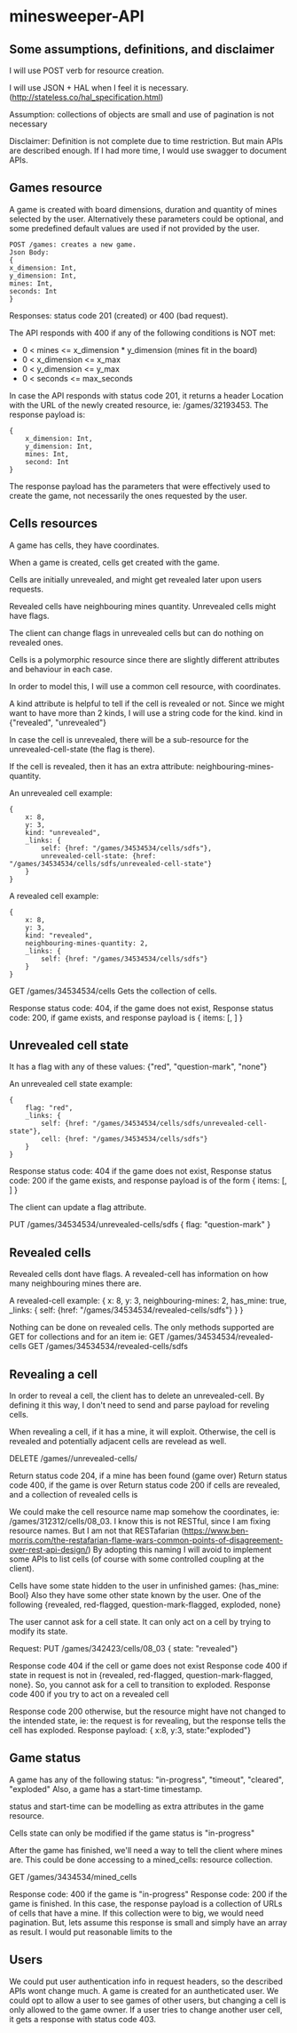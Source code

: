 # minesweeper-API

## Some assumptions, definitions, and disclaimer
 
I will use POST verb for resource creation.

I will use JSON + HAL when I feel it is necessary. (http://stateless.co/hal_specification.html)

Assumption: collections of objects are small and use of pagination is not necessary

Disclaimer: Definition is not complete due to time restriction. But main APIs are described enough. If I had more time, I would use swagger to document APIs.

## Games resource
A game is created with board dimensions, duration and quantity of mines selected by the user. Alternatively these parameters could be optional, and some predefined default values are used if not provided by the user.

    POST /games: creates a new game.
    Json Body:
    {
	x_dimension: Int,
	y_dimension: Int, 
	mines: Int,
	seconds: Int
    }

Responses: status code 201 (created) or 400 (bad request). 

The API responds with 400 if any of the following conditions is NOT met:
* 0 < mines <= x_dimension * y_dimension (mines fit in the board)
* 0 < x_dimension <= x_max
* 0 < y_dimension <= y_max
* 0 < seconds <= max_seconds

In case the API responds with status code 201, it returns a header Location with the URL of the newly created resource, ie: /games/32193453. The response payload is:

    {
        x_dimension: Int,
        y_dimension: Int, 
        mines: Int,
        second: Int
    }

The response payload has the parameters that were effectively used to create the game, not necessarily the ones requested by the user.

## Cells resources
A game has cells, they have coordinates.

When a game is created, cells get created with the game.


Cells are initially unrevealed, and might get revealed later upon users requests.

Revealed cells have neighbouring mines quantity. Unrevealed cells might have flags.

The client can change flags in unrevealed cells but can do nothing on revealed ones.


Cells is a polymorphic resource since there are slightly different attributes and behaviour in each case. 

In order to model this, I will use a common cell resource, with coordinates.

A kind attribute is helpful to tell if the cell is revealed or not. Since we might want to have more than 2 kinds, I will use a string code for the kind. kind in {"revealed", "unrevealed"}

In case the cell is unrevealed, there will be a sub-resource for the unrevealed-cell-state (the flag is there). 

If the cell is revealed, then it has an extra attribute: neighbouring-mines-quantity.

An unrevealed cell example:

    {
        x: 8, 
        y: 3, 
        kind: "unrevealed",
        _links: { 
            self: {href: "/games/34534534/cells/sdfs"},
            unrevealed-cell-state: {href: "/games/34534534/cells/sdfs/unrevealed-cell-state"}
        }
    }


A revealed cell example:


    {
        x: 8, 
        y: 3, 
        kind: "revealed",
        neighbouring-mines-quantity: 2,
        _links: { 
            self: {href: "/games/34534534/cells/sdfs"}
        }
    }


GET /games/34534534/cells
Gets the collection of cells.

Response status code: 404, if the game does not exist, 
Response status code: 200, if game exists, and response payload is
    { items: [<cell-object1>, <cell-object2>] }


## Unrevealed cell state
It has a flag with any of these values: {"red", "question-mark", "none"}

An unrevealed cell state example:

    {
        flag: "red",
        _links: { 
            self: {href: "/games/34534534/cells/sdfs/unrevealed-cell-state"},
            cell: {href: "/games/34534534/cells/sdfs"}
        }
    }

Response status code: 404 if the game does not exist, 
Response status code: 200 if the game exists, and response payload is of the form
{
  items: [<unrevelead-cell-object1>, <unrevelead-cell-object1>]
}
	
The client can update a flag attribute.

PUT /games/34534534/unrevealed-cells/sdfs
{ flag: "question-mark" }


## Revealed cells

Revealed cells dont have flags. 
A revealed-cell has information on how many neighbouring mines there are.

A revealed-cell example:
{ x: 8, 
  y: 3, 
  neighbouring-mines: 2,
  has_mine: true,
  \_links: { 
    self: {href: "/games/34534534/revealed-cells/sdfs"}
   }
}

Nothing can be done on revealed cells. 
The only methods supported are GET for collections and for an item
ie:
GET /games/34534534/revealed-cells
GET /games/34534534/revealed-cells/sdfs


## Revealing a cell
In order to reveal a cell, the client has to delete an unrevealed-cell. By defining it this way, I don't need to send and parse payload for reveling cells.

When revealing a cell, if it has a mine, it will exploit. Otherwise, the cell is revealed and potentially adjacent cells are revelead as well.

DELETE /games/<gameId>/unrevealed-cells/<cellId>

Return status code 204, if a mine has been found (game over)
Return status code 400, if the game is over
Return status code 200 if cells are revealed, and a collection of revealed cells is 



We could make the cell resource name map somehow the coordinates, ie: /games/312312/cells/08_03. 
I know this is not RESTful, since I am fixing resource names. But I am not that RESTafarian (https://www.ben-morris.com/the-restafarian-flame-wars-common-points-of-disagreement-over-rest-api-design/)
By adopting this naming I will avoid to implement some APIs to list cells (of course with some controlled coupling at the client).

Cells have some state hidden to the user in unfinished games: {has_mine: Bool}
Also they have some other state known by the user. One of the following {revealed, red-flagged, question-mark-flagged, exploded, none}

The user cannot ask for a cell state. It can only act on a cell by trying to modify its state.

Request: 
PUT /games/342423/cells/08_03
{ state: "revealed"}

Response code 404 if the cell or game does not exist
Response code 400 if state in request is not in {revealed, red-flagged, question-mark-flagged, none}.
	So, you cannot ask for a cell to transition to exploded.
Response code 400 if you try to act on a revealed cell

Response code 200 otherwise, but the resource might have not changed to the intended state, ie: the request is for revealing, but the response tells the cell has exploded.
Response payload:
{ x:8, y:3, state:"exploded"}

## Game status
A game has any of the following status: "in-progress", "timeout", "cleared", "exploded"
Also, a game has a start-time timestamp.

status and start-time can  be modelling as extra attributes in the game resource.

Cells state can only be modified if the game status is "in-progress"

After the game has finished, we'll need a way to tell the client where mines are. This could be done accessing to a mined_cells: resource collection.

GET /games/3434534/mined_cells

Response code: 400 if the game is "in-progress"
Response code: 200 if the game is finished. In this case, the response payload is a collection of URLs of cells that have a mine. If this collection were to big, we would need pagination. But, lets assume this response is small and simply have an array as result.
I would put reasonable limits to the 

## Users
We could put user authentication info in request headers, so the described APIs wont change much.
A game is created for an auntheticated user. We could opt to allow a user to see games of other users, but changing a cell is only allowed to the game owner. If a user tries to change another user cell, it gets a response with status code 403.


